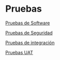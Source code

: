 # Pruebas

[Pruebas de Software](Pruebas%20f3f04072412740e996c6b98f71b57d3f/Pruebas%20de%20Software%204da96005c1f548549bcdd3b5b652690e.md)

[Pruebas de Seguridad](Pruebas%20f3f04072412740e996c6b98f71b57d3f/Pruebas%20de%20Seguridad%209a1580ceb92a4028ba87c9f9c8a1c97c.md)

[Pruebas de integración](Pruebas%20f3f04072412740e996c6b98f71b57d3f/Pruebas%20de%20integracio%CC%81n%200f1ab8006ddf44038fdfeb654aadf76d.md)

[Pruebas UAT](Pruebas%20f3f04072412740e996c6b98f71b57d3f/Pruebas%20UAT%20beb6b75f4ac147de9a7fdcb4f65471ad.md)